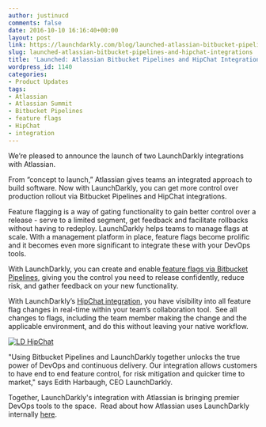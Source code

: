 ```yaml
---
author: justinucd
comments: false
date: 2016-10-10 16:16:40+00:00
layout: post
link: https://launchdarkly.com/blog/launched-atlassian-bitbucket-pipelines-and-hipchat-integrations/
slug: launched-atlassian-bitbucket-pipelines-and-hipchat-integrations
title: 'Launched: Atlassian Bitbucket Pipelines and HipChat Integrations'
wordpress_id: 1140
categories:
- Product Updates
tags:
- Atlassian
- Atlassian Summit
- Bitbucket Pipelines
- feature flags
- HipChat
- integration
---
```


We’re pleased to announce the launch of two LaunchDarkly integrations with Atlassian.

From “concept to launch,” Atlassian gives teams an integrated approach to build software. Now with LaunchDarkly, you can get more control over production rollout via Bitbucket Pipelines and HipChat integrations.

Feature flagging is a way of gating functionality to gain better control over a release - serve to a limited segment, get feedback and facilitate rollbacks without having to redeploy. LaunchDarkly helps teams to manage flags at scale. With a management platform in place, feature flags become prolific and it becomes even more significant to integrate these with your DevOps tools.

With LaunchDarkly, you can create and enable[ feature flags via Bitbucket Pipelines](http://docs.launchdarkly.com/v2.0/docs/bitbucket-pipelines), giving you the control you need to release confidently, reduce risk, and gather feedback on your new functionality.

With LaunchDarkly’s [HipChat integration](http://docs.launchdarkly.com/v2.0/docs/hipchat), you have visibility into all feature flag changes in real-time within your team’s collaboration tool.  See all changes to flags, including the team member making the change and the applicable environment, and do this without leaving your native workflow.

[![LD HipChat](https://blog.launchdarkly.com/wp-content/uploads/2016/10/281e8f5-integration4.png)](https://blog.launchdarkly.com/wp-content/uploads/2016/10/281e8f5-integration4.png)

"Using Bitbucket Pipelines and LaunchDarkly together unlocks the true power of DevOps and continuous delivery. Our integration allows customers to have end to end feature control, for risk mitigation and quicker time to market," says Edith Harbaugh, CEO LaunchDarkly.

Together, LaunchDarkly's integration with Atlassian is bringing premier DevOps tools to the space.  Read about how Atlassian uses LaunchDarkly internally [here](http://blogs.atlassian.com/2016/07/inside-atlassian-building-products-devops/).
